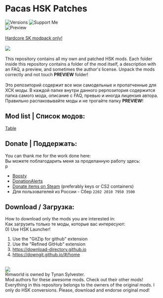 # Pacas HSK Patches
![Versions](https://img.shields.io/badge/version-1.3--1.5-blue?style=for-the-badge)
![Support Me](https://img.shields.io/badge/boosty-support_me-red?style=for-the-badge&logo=boosty&labelColor=grey&link=https%3A%2F%2Fboosty.to%2Fpacas)<br>
![Preview](/mod_preview.png?raw=true "Preview")<br><br>
[Hardcore SK modpack only!](https://github.com/skyarkhangel/Hardcore-SK/tree/development)
<br><br>
<img src="https://i.imgur.com/svEwA2k.png"><br><br>
This repository contains all my own and patched HSK mods. Each folder inside this repository contains a folder of the mod itself, a description with an FAQ, a preview, and sometimes the author's license. Unpack the mods correctly and not touch __PREVIEW__ folder!<br><br>
Это репозиторий содержит все мои самодельные и пропатченные для ХСК моды. В каждой папке внутри данного реpпозитория содержится папка самого мода, описание с FAQ, превью и иногда лицензия автора. Правильно распаковывайте моды и не трогайте папку __PREVIEW__!<br>

## Mod list | Список модов:<br>
[Table](https://www.pacas.dev/mods/patches.php)

## Donate | Поддержать:<br>
You can thank me for the work done here:<br>
Вы можете поблагодарить меня за проделанную работу здесь:<br>p
- [Boosty](https://boosty.to/pacas)
- [DonationAlerts](https://www.donationalerts.com/r/pacas)
- [Donate items on Steam](https://steamcommunity.com/tradeoffer/new/?partner=93729960&token=dgWxX8tO) (preferably keys or CS2 containers)<br>
- Для пользователей из России - Сбер `2202 2010 7950 3500`<br>

## Download / Загрузка:<br>
How to download only the mods you are interested in:<br>
Как загрузить только те моды, которые вас интересуют:<br>
0) Use HSK Launcher!
1) Use the "GitZip for github" extension<br>
2) Use the "Refined GitHub" extension<br>
3) https://download-directory.github.io<br>
4) https://downgit.github.io/#/home<br>

<br>
<img src="https://i.imgur.com/fdngbbh.png"><br>
Rimworld is owned by Tynan Sylvester.<br>
Mod authors for these awesome mods. Check out their other mods!
Everything in this repository belongs to the owners of the original mods. I only do HSK conversions. Please, download and endorse original mod!